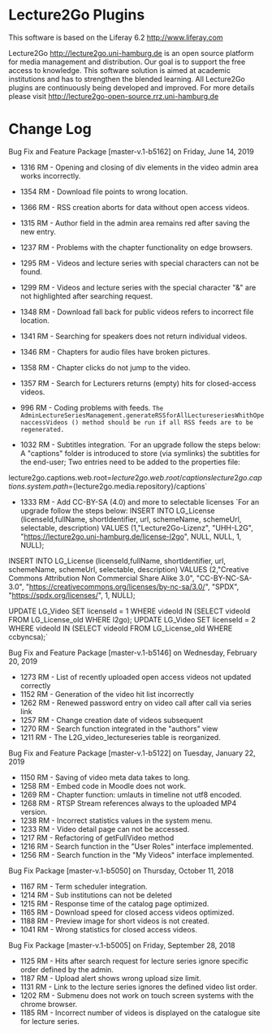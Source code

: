 Lecture2Go Plugins
==================

This software is based on the Liferay 6.2 http://www.liferay.com

Lecture2Go http://lecture2go.uni-hamburg.de is an open source platform for media management and distribution. Our goal is to support the free access to knowledge. This software solution is aimed at academic institutions and has to strengthen the blended learning. All Lecture2Go plugins are continuously being developed and improved. For more details please visit http://lecture2go-open-source.rrz.uni-hamburg.de 


Change Log
==============
Bug Fix and Feature Package [master-v.1-b5162] on Friday, June 14, 2019

- 1316 RM - Opening and closing of div elements in the video admin area works incorrectly.
- 1354 RM - Download file points to wrong location.
- 1366 RM - RSS creation aborts for data without open access videos.
- 1315 RM - Author field in the admin area remains red after saving the new entry.
- 1237 RM - Problems with the chapter functionality on edge browsers.
- 1295 RM - Videos and lecture series with special characters can not be found.
- 1299 RM - Videos and lecture series with the special character "&" are not highlighted after searching request. 
- 1348 RM - Download fall back for public videos refers to incorrect file location.
- 1341 RM - Searching for speakers does not return individual videos.
- 1346 RM - Chapters for audio files have broken pictures.
- 1358 RM - Chapter clicks do not jump to the video.
- 1357 RM - Search for Lecturers returns (empty) hits for closed-access videos.
- 996 RM  - Coding problems with feeds.
`The AdminLectureSeriesManagement.generateRSSforAllLectureseriesWhithOpenaccessVideos () method should be run if all RSS feeds are to be regenerated.`

- 1032 RM - Subtitles integration.
`For an upgrade follow the steps below:
A "captions" folder is introduced to store (via symlinks) the subtitles for the end-user;
Two entries need to be added to the properties file:
 
lecture2go.captions.web.root=${lecture2go.web.root}/captions
lecture2go.captions.system.path=${lecture2go.media.repository}/captions`

- 1333 RM - Add CC-BY-SA (4.0) and more to selectable licenses
`For an upgrade follow the steps below: 
INSERT INTO LG_License (licenseId,fullName, shortIdentifier, url, schemeName, schemeUrl, selectable, description) 
VALUES (1,"Lecture2Go-Lizenz", "UHH-L2G", "https://lecture2go.uni-hamburg.de/license-l2go", NULL, NULL, 1, NULL);
 
INSERT INTO LG_License (licenseId,fullName, shortIdentifier, url, schemeName, schemeUrl, selectable, description) 
VALUES (2,"Creative Commons Attribution Non Commercial Share Alike 3.0", "CC-BY-NC-SA-3.0", "https://creativecommons.org/licenses/by-nc-sa/3.0/", "SPDX", "https://spdx.org/licenses/", 1, NULL);
 
UPDATE LG_Video SET licenseId = 1 WHERE videoId IN (SELECT videoId FROM LG_License_old WHERE l2go);
UPDATE LG_Video SET licenseId = 2 WHERE videoId IN (SELECT videoId FROM LG_License_old WHERE ccbyncsa);`


Bug Fix and Feature Package [master-v.1-b5146] on Wednesday, February 20, 2019

- 1273 RM - List of recently uploaded open access videos not updated correctly
- 1152 RM - Generation of the video hit list incorrectly
- 1262 RM - Renewed password entry on video call after call via series link
- 1257 RM - Change creation date of videos subsequent
- 1270 RM - Search function integrated in the "authors" view
- 1211 RM - The L2G_video_lectureseries table is reorganized.


Bug Fix and Feature Package [master-v.1-b5122] on Tuesday, January 22, 2019

- 1150 RM - Saving of video meta data takes to long.
- 1258 RM - Embed code in Moodle does not work.
- 1269 RM - Chapter function: umlauts in timeline not utf8 encoded.
- 1268 RM - RTSP Stream references always to the uploaded MP4 version.
- 1238 RM - Incorrect statistics values in the system menu.
- 1233 RM - Video detail page can not be accessed.
- 1217 RM - Refactoring of getFullVideo method
- 1216 RM - Search function in the "User Roles" interface implemented.
- 1256 RM - Search function in the "My Videos" interface implemented.


Bug Fix Package [master-v.1-b5050] on Thursday, October 11, 2018

- 1167 RM - Term scheduler integration.
- 1214 RM - Sub institutions can not be deleted
- 1215 RM - Response time of the catalog page optimized.
- 1165 RM - Download speed for closed access videos optimized.
- 1188 RM - Preview image for short videos is not created.
- 1041 RM - Wrong statistics for closed access videos.


Bug Fix Package [master-v.1-b5005] on Friday, September 28, 2018

- 1125 RM - Hits after search request for lecture series ignore specific order defined by the admin.
- 1187 RM - Upload alert shows wrong upload size limit.
- 1131 RM - Link to the lecture series ignores the defined video list order.
- 1202 RM - Submenu does not work on touch screen systems with the chrome browser.
- 1185 RM - Incorrect number of videos is displayed on the catalogue site for lecture series.
 

